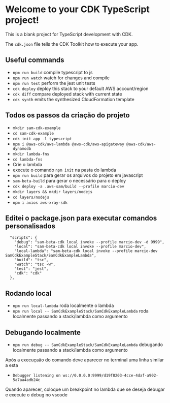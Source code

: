 # Welcome to your CDK TypeScript project!

This is a blank project for TypeScript development with CDK.

The `cdk.json` file tells the CDK Toolkit how to execute your app.

## Useful commands

 * `npm run build`   compile typescript to js
 * `npm run watch`   watch for changes and compile
 * `npm run test`    perform the jest unit tests
 * `cdk deploy`      deploy this stack to your default AWS account/region
 * `cdk diff`        compare deployed stack with current state
 * `cdk synth`       emits the synthesized CloudFormation template


## Todos os passos da criação do projeto
* `mkdir sam-cdk-example`
* `cd sam-cdk-example`
* `cdk init app -l typescript`
* `npm i @aws-cdk/aws-lambda @aws-cdk/aws-apigateway @aws-cdk/aws-dynamodb`
* `mkdir lambda-fns`
* `cd lambda-fns`
* Crie o lambda
* execute o comando `npm init` na pasta do lambda
* `npm run build` para gerar os arquivos do projeto em javascript
* `sam-beta-build` para gerar o necessário para o deploy
* `cdk deploy -a .aws-sam/build --profile marcio-dev`
* `mkdir layers && mkdir layers/nodejs`
* `cd layers/nodejs`
* `npm i axios aws-xray-sdk`

## Editei o package.json para executar comandos personalisados
```
  "scripts": {
    "debug": "sam-beta-cdk local invoke --profile marcio-dev -d 9999",
    "local": "sam-beta-cdk local invoke --profile marcio-dev",
    "local-lambda": "sam-beta-cdk local invoke --profile marcio-dev SamCdkExampleStack/SamCdkExampleLambda",
    "build": "tsc",
    "watch": "tsc -w",
    "test": "jest",
    "cdk": "cdk"
  },
```

## Rodando local
* `npm run local-lambda` roda localmente o lambda
* `npm run local -- SamCdkExampleStack/SamCdkExampleLambda` roda localmente passando a stack/lambda como argumento
 
## Debugando localmente
* `npm run debug -- SamCdkExampleStack/SamCdkExampleLambda` debugando localmente passando a stack/lambda como argumento

Após a execuçaão do comando deve aparecer no terminal uma linha similar a esta
* `Debugger listening on ws://0.0.0.0:9999/d19f8203-4cce-4daf-a902-5a7aa4adb24c` 

Quando aparecer, coloque um breakpoint no lambda que se deseja debugar e execute o debug no vscode